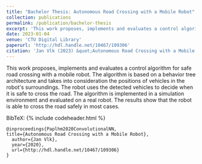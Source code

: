 ```yaml
---
title: "Bachelor Thesis: Autonomous Road Crossing with a Mobile Robot"
collection: publications
permalink: /publication/bachelor-thesis
excerpt: 'This work proposes, implements and evaluates a control algorithm for safe road crossing with a mobile robot.'
date: 2023-01-04
venue: 'CTU Digital Library'
paperurl: 'http://hdl.handle.net/10467/109306'
citation: 'Jan Vlk (2023) &quot;Autonomous Road Crossing with a Mobile Robot.&quot; http://hdl.handle.net/10467/109306.'
---
```


This work proposes, implements and evaluates a control algorithm for safe road crossing with a mobile robot. The algorithm is based on a behavior tree architecture and takes into consideration the positions of vehicles in the robot's surroundings. The robot uses the detected vehicles to decide when it is safe to cross the road. The algorithm is implemented in a simulation environment and evaluated on a real robot. The results show that the robot is able to cross the road safely in most cases.

BibTeX:
{% include codeheader.html %}

```
@inproceedings{Paplhm2020ConvolutionalNN,
title={Autonomous Road Crossing with a Mobile Robot},
  author={Jan Vlk},
  year={2020},
  url={http://hdl.handle.net/10467/109306}
}
```
